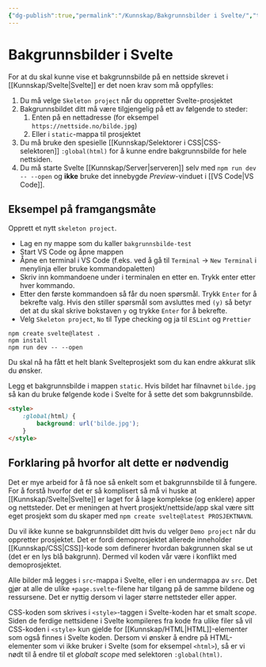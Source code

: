 ```yaml
---
{"dg-publish":true,"permalink":"/Kunnskap/Bakgrunnsbilder i Svelte/","title":"Bakgrunnsbilder i Svelte","tags":["svelte","it1","it"]}
---
```



# Bakgrunnsbilder i Svelte
For at du skal kunne vise et bakgrunnsbilde på en nettside skrevet i [[Kunnskap/Svelte\|Svelte]] er det noen krav som må oppfylles:

1. Du må velge `Skeleton project` når du oppretter Svelte-prosjektet
2. Bakgrunnsbildet ditt må være tilgjengelig på ett av følgende to steder:
	1. Enten på en nettadresse (for eksempel `https://nettside.no/bilde.jpg`)
	2. Eller i `static`-mappa til prosjektet
3. Du må bruke den spesielle [[Kunnskap/Selektorer i CSS\|CSS-selektoren]] `:global(html)` for å kunne endre bakgrunnsbilde for hele nettsiden.
4. Du må starte Svelte [[Kunnskap/Server\|serveren]] selv med `npm run dev -- --open` og **ikke** bruke det innebygde *Preview*-vinduet i [[VS Code\|VS Code]]. 

## Eksempel på framgangsmåte
Opprett et nytt `skeleton project`. 

- Lag en ny mappe som du kaller `bakgrunnsbilde-test`
- Start VS Code og åpne mappen
- Åpne en terminal i VS Code (f.eks. ved å gå til `Terminal` → `New Terminal` i menylinja eller bruke kommandopaletten)
- Skriv inn kommandoene under i terminalen en etter en. Trykk enter etter hver kommando.
- Etter den første kommandoen så får du noen spørsmål. Trykk `Enter` for å bekrefte valg. Hvis den stiller spørsmål som avsluttes med `(y)` så betyr det at du skal skrive bokstaven `y` og trykke `Enter` for å bekrefte. 
- Velg `Skeleton project`, `No` til Type checking og ja til `ESLint` og `Prettier`

```shell
npm create svelte@latest .
npm install
npm run dev -- --open
```

<script async id="asciicast-rJlo2iy0E0wBrjwLhpxRxjTaw" src="https://asciinema.org/a/rJlo2iy0E0wBrjwLhpxRxjTaw.js" data-size="big" data-rows="15" data-loop="1"></script>

Du skal nå ha fått et helt blank Svelteprosjekt som du kan endre akkurat slik du ønsker.

Legg et bakgrunnsbilde i mappen `static`. Hvis bildet har filnavnet `bilde.jpg` så kan du bruke følgende kode i Svelte for å sette det som bakgrunnsbilde.

```html
<style>
	:global(html) {
		background: url('bilde.jpg');
	}
</style>
```

## Forklaring på hvorfor alt dette er nødvendig
Det er mye arbeid for å få noe så enkelt som et bakgrunnsbilde til å fungere. For å forstå hvorfor det er så komplisert så må vi huske at [[Kunnskap/Svelte\|Svelte]] er laget for å lage komplekse (og enklere) apper og nettsteder. Det er meningen at hvert prosjekt/nettside/app skal være sitt eget prosjekt som du skaper med `npm create svelte@latest PROSJEKTNAVN`.

Du vil ikke kunne se bakgrunnsbildet ditt hvis du velger `Demo project` når du oppretter prosjektet. Det er fordi demoprosjektet allerede inneholder [[Kunnskap/CSS\|CSS]]-kode som definerer hvordan bakgrunnen skal se ut (det er en lys blå bakgrunn). Dermed vil koden vår være i konflikt med demoprosjektet.

Alle bilder må legges i `src`-mappa i Svelte, eller i en undermappa av `src`. Det gjør at alle de ulike `+page.svelte`-filene har tilgang på de samme bildene og ressursene. Det er nyttig dersom vi lager større nettsteder eller apper.

CSS-koden som skrives i `<style>`-taggen i Svelte-koden har et smalt *scope*. Siden de ferdige nettsidene i Svelte kompileres fra kode fra ulike filer så vil CSS-koden i `<style>` kun gjelde for [[Kunnskap/HTML\|HTML]]-elementer som også finnes i Svelte koden. Dersom vi ønsker å endre på HTML-elementer som vi ikke bruker i Svelte (som for eksempel `<html>`), så er vi nødt til å endre til et *globalt scope* med selektoren `:global(html)`.
